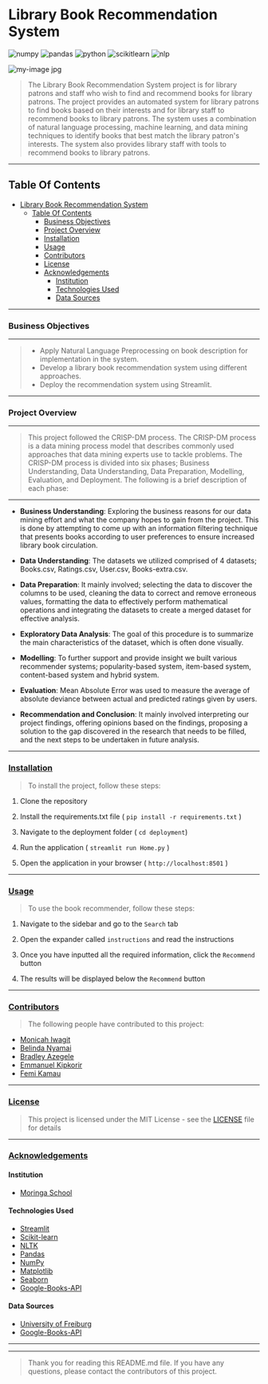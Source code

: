 # Library Book Recommendation System

![numpy](https://img.shields.io/badge/Numpy-777BB4?style=for-the-badge&logo=numpy&logoColor=white)  ![pandas](https://img.shields.io/badge/Pandas-2C2D72?style=for-the-badge&logo=pandas&logoColor=white)   ![python](https://img.shields.io/badge/Python-FFD43B?style=for-the-badge&logo=python&logoColor=blue)    ![scikitlearn](https://img.shields.io/badge/scikit_learn-F7931E?style=for-the-badge&logo=scikit-learn&logoColor=white)    ![nlp](https://img.shields.io/badge/nlp-209117?style=for-the-badge&logo=nlp&logoColor=white)

![my-image jpg](https://c1.thejournal.ie/media/2022/10/shutterstock_1491910001-2-752x501.jpg)

> The Library Book Recommendation System project is for library patrons and staff who wish to find and recommend books for library patrons. The project provides an automated system for library patrons to find books based on their interests and for library staff to recommend books to library patrons. The system uses a combination of natural language processing, machine learning, and data mining techniques to identify books that best match the library patron's interests. The system also provides library staff with tools to recommend books to library patrons.

---

## Table Of Contents

- [Library Book Recommendation System](#library-book-recommendation-system)
  - [Table Of Contents](#table-of-contents)
    - [Business Objectives](#business-objectives)
    - [Project Overview](#project-overview)
    - [Installation](#installation)
    - [Usage](#usage)
    - [Contributors](#contributors)
    - [License](#license)
    - [Acknowledgements](#acknowledgements)
      - [Institution](#institution)
      - [Technologies Used](#technologies-used)
      - [Data Sources](#data-sources)

---

### Business Objectives

---

> - Apply Natural Language Preprocessing on book description for implementation in the system.
> - Develop a library book recommendation system using different approaches.
> - Deploy the recommendation system using Streamlit.

---

### Project Overview

---

> This project followed the CRISP-DM process. The CRISP-DM process is a data mining process model that describes commonly used approaches that data mining experts use to tackle problems. The CRISP-DM process is divided into six phases; Business Understanding, Data Understanding, Data Preparation, Modelling, Evaluation, and Deployment. The following is a brief description of each phase:

---

- **Business Understanding**: Exploring the business reasons for our data mining effort and what the company hopes to gain from the project. This is done by attempting to come up with an information filtering technique that presents books according to user preferences to ensure increased library book circulation.

- **Data Understanding**: The datasets we utilized comprised of 4 datasets; Books.csv, Ratings.csv, User.csv, Books-extra.csv.

- **Data Preparation**: It mainly involved; selecting the data to discover the columns to be used, cleaning the data to correct and remove erroneous values, formatting the data to effectively perform mathematical operations and integrating the datasets to create a merged dataset for effective analysis.

- **Exploratory Data Analysis**: The goal of this procedure is to summarize the main characteristics of the dataset, which is often done visually.  

- **Modelling**: To further support and provide insight we built various recommender systems; popularity-based system, item-based system, content-based system and hybrid system.

- **Evaluation**: Mean Absolute Error was used to measure the average of absolute deviance between actual and predicted ratings given by users.

- **Recommendation and Conclusion**: It mainly involved interpreting our project findings, offering opinions based on the findings, proposing a solution to the gap discovered in the research that needs to be filled, and the next steps to be undertaken in future analysis.

---

### [Installation](#installation)

> To install the project, follow these steps:

1. Clone the repository

2. Install the requirements.txt file ( `pip install -r requirements.txt` )

3. Navigate to the deployment folder ( `cd deployment`)

4. Run the application ( `streamlit run Home.py` )

5. Open the application in your browser ( `http://localhost:8501` )

---

### [Usage](#usage)

> To use the book recommender, follow these steps:

1. Navigate to the sidebar and go to the `Search` tab

2. Open the expander called `instructions` and read the instructions

3. Once you have inputted all the required information, click the `Recommend` button

4. The results will be displayed below the `Recommend` button

---

### [Contributors](#contributors)
>
> The following people have contributed to this project:

- [Monicah Iwagit](https://github.com/Okodoimonicah)
- [Belinda Nyamai](https://github.com/4Belinda)
- [Bradley Azegele](https://github.com/Azegele)
- [Emmanuel Kipkorir]()
- [Femi Kamau](https://github.com/ctrl-Karugu)

---

### [License](#license)

> This project is licensed under the MIT License - see the [LICENSE](LICENSE) file for details

---

### [Acknowledgements](#acknowledgements)

#### Institution

- [Moringa School](https://moringaschool.com/)

#### Technologies Used

- [Streamlit](https://streamlit.io/)
- [Scikit-learn](https://scikit-learn.org/stable/)
- [NLTK](https://www.nltk.org/)
- [Pandas](https://pandas.pydata.org/)
- [NumPy](https://numpy.org/)
- [Matplotlib](https://matplotlib.org/)
- [Seaborn](https://seaborn.pydata.org/)
- [Google-Books-API](https://developers.google.com/books)

#### Data Sources

- [University of Freiburg](https://www.informatik.uni-freiburg.de/~cziegler/BX/)
- [Google-Books-API](https://developers.google.com/books)

---
---
> Thank you for reading this README.md file. If you have any questions, please contact the contributors of this project.
